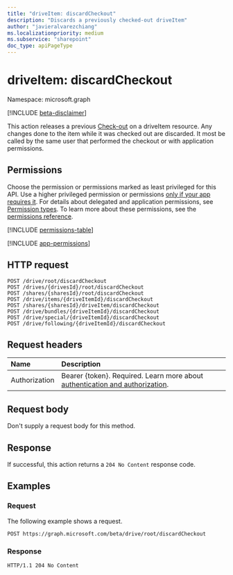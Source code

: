 ```yaml
---
title: "driveItem: discardCheckout"
description: "Discards a previously checked-out driveItem"
author: "javieralvarezchiang"
ms.localizationpriority: medium
ms.subservice: "sharepoint"
doc_type: apiPageType
---
```


# driveItem: discardCheckout

Namespace: microsoft.graph

[!INCLUDE [beta-disclaimer](../../includes/beta-disclaimer.md)]

This action releases a previous [Check-out](driveitem-checkout.md) on a driveItem resource. Any changes done to the item while it was checked out are discarded. 
It most be called by the same user that performed the checkout or with application permissions.


## Permissions

Choose the permission or permissions marked as least privileged for this API. Use a higher privileged permission or permissions [only if your app requires it](/graph/permissions-overview#best-practices-for-using-microsoft-graph-permissions). For details about delegated and application permissions, see [Permission types](/graph/permissions-overview#permission-types). To learn more about these permissions, see the [permissions reference](/graph/permissions-reference).


<!-- {
  "blockType": "permissions",
  "name": "driveitem-discardcheckout-permissions"
}
-->
[!INCLUDE [permissions-table](../includes/permissions/driveitem-discardcheckout-permissions.md)]

[!INCLUDE [app-permissions](../includes/sharepoint-embedded-app-driveitem-permissions.md)]

## HTTP request

``` http
POST /drive/root/discardCheckout
POST /drives/{drivesId}/root/discardCheckout
POST /shares/{sharesId}/root/discardCheckout
POST /drive/items/{driveItemId}/discardCheckout
POST /shares/{sharesId}/driveItem/discardCheckout
POST /drive/bundles/{driveItemId}/discardCheckout
POST /drive/special/{driveItemId}/discardCheckout
POST /drive/following/{driveItemId}/discardCheckout
```

## Request headers

|Name|Description|
|:---|:---|
|Authorization|Bearer {token}. Required. Learn more about [authentication and authorization](/graph/auth/auth-concepts).|

## Request body

Don't supply a request body for this method.

## Response

If successful, this action returns a `204 No Content` response code.

## Examples

### Request

The following example shows a request.
<!-- {
  "blockType": "request",
  "name": "driveitemthis.discardcheckout"
}
-->
``` http
POST https://graph.microsoft.com/beta/drive/root/discardCheckout
```


### Response

``` http
HTTP/1.1 204 No Content
```

